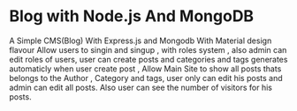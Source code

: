 # Blog with Node.js And MongoDB
A Simple CMS(Blog) With Express.js and Mongodb With Material design flavour
Allow users to singin and singup , with roles system , also admin can edit roles of users, 
user can create posts and categories and tags generates automaticly when user create post , 
Allow Main Site to show all posts thats belongs to the Author , Category and tags,
user only can edit his posts and admin can edit all posts.
Also user can see the number of visitors for his posts.
